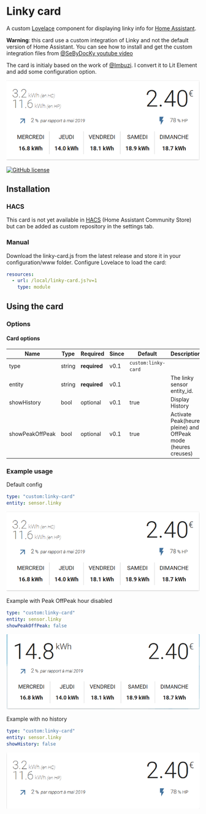 # Linky card

A custom [Lovelace](https://www.home-assistant.io/lovelace/) component for displaying linky info for [Home Assistant](https://github.com/home-assistant/home-assistant).

**Warning**: this card use a custom integration of Linky and not the default version of Home Assistant. You can see how to install and get the custom integration files from [@SeByDocKy youtube video](https://www.youtube.com/watch?v=QN0utSO_n98)

The card is initialy based on the work of [@Imbuzi](https://github.com/Imbuzi). I convert it to Lit Element and add some configuration option.

![logbook card example](images/default.png)

[![GitHub license](https://img.shields.io/badge/LICENCE-GPLv3-green.svg?style=for-the-badge)](/LICENSE)

## Installation

### HACS

This card is not yet available in [HACS](https://hacs.xyz/) (Home Assistant Community Store) but can be added as custom repository in the settings tab.

### Manual

Download the linky-card.js from the latest release and store it in your configuration/www folder.
Configure Lovelace to load the card:

```yaml
resources:
  - url: /local/linky-card.js?v=1
    type: module
```

## Using the card

### Options

#### Card options

| Name            | Type    | Required     | Since | Default | Description |
| --------------- | ------- | ------------ | ----- | ------- | ------------|
| type            | string  | **required** | v0.1  | `custom:linky-card` |    |
| entity          | string  | **required** | v0.1  |         | The linky sensor entity_id. |
| showHistory     | bool    | optional     | v0.1  | true    | Display History |
| showPeakOffPeak | bool    | optional     | v0.1  | true    | Activate Peak(heure pleine) and OffPeak mode (heures creuses) |

### Example usage

Default config

```yaml
type: "custom:linky-card"
entity: sensor.linky
```

![No history](images/default.png)

Example with Peak OffPeak hour disabled

```yaml
type: "custom:linky-card"
entity: sensor.linky
showPeakOffPeak: false
```

![No history](images/no-peak-offpeak.png)

Example with no history

```yaml
type: "custom:linky-card"
entity: sensor.linky
showHistory: false
```

![No history](images/no-history.png)
